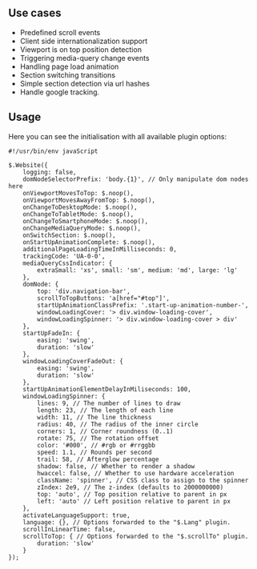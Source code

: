 <!-- region modline

vim: set tabstop=4 shiftwidth=4 expandtab:
vim: foldmethod=marker foldmarker=region,endregion:

endregion

region header

Copyright Torben Sickert 16.12.2012

License
   This library written by Torben Sickert stand under a creative commons
   naming 3.0 unported license.
   see http://creativecommons.org/licenses/by/3.0/deed.de

endregion -->

<!--|deDE:Einsatzmöglichkeiten-->
Use cases
---------

<ul>
    <li>Predefined scroll events<!--deDE:Vordefinierte Scroll-Events--></li>
    <li>
        Client side internationalization support
        <!--deDE:Klientseitiger Internationalisierungs-Support-->
    </li>
    <li>
        Viewport is on top position detection
        <!--deDE:
            Erkennung wenn der sichbare Bereich der Website am obigen Rand ist
            und setzten entsprechender Events
        -->
    </li>
    <li>
        Triggering media-query change events
        <!--deDE:
            Auslösen von definierten Events wenn media-querys im responsive
             Design gewechselt werden.
        -->
    </li>
    <li>
        Handling page load animation
        <!--deDE:
            Ermöglichen von Animationen während die Webanwendung im Hintergrund
            geladen wird.
        -->
    </li>
    <li>
        Section switching transitions
        <!--deDE:Animationen zum Übergang einzelner Sektionen-->
    </li>
    <li>
        Simple section detection via url hashes
        <!--deDE:Erkennung der aktuellen Sektion anhand url Hashes-->
    </li>
    <li>Handle google tracking.<!--deDE:Verbindung zu google tracking.--></li>
</ul>

<!--deDE:Verwendung-->
Usage
-----

Here you can see the initialisation with all available plugin options:
<!--deDE:
    Hier werden alle möglichen Optionen die beim Initialisieren des Plugins
    gesetzt werden können angegeben:
-->

    #!/usr/bin/env javaScript

    $.Website({
        logging: false,
        domNodeSelectorPrefix: 'body.{1}', // Only manipulate dom nodes here
        onViewportMovesToTop: $.noop(),
        onViewportMovesAwayFromTop: $.noop(),
        onChangeToDesktopMode: $.noop(),
        onChangeToTabletMode: $.noop(),
        onChangeToSmartphoneMode: $.noop(),
        onChangeMediaQueryMode: $.noop(),
        onSwitchSection: $.noop(),
        onStartUpAnimationComplete: $.noop(),
        additionalPageLoadingTimeInMilliseconds: 0,
        trackingCode: 'UA-0-0',
        mediaQueryCssIndicator: {
            extraSmall: 'xs', small: 'sm', medium: 'md', large: 'lg'
        },
        domNode: {
            top: 'div.navigation-bar',
            scrollToTopButtons: 'a[href="#top"]',
            startUpAnimationClassPrefix: '.start-up-animation-number-',
            windowLoadingCover: '> div.window-loading-cover',
            windowLoadingSpinner: '> div.window-loading-cover > div'
        },
        startUpFadeIn: {
            easing: 'swing',
            duration: 'slow'
        },
        windowLoadingCoverFadeOut: {
            easing: 'swing',
            duration: 'slow'
        },
        startUpAnimationElementDelayInMiliseconds: 100,
        windowLoadingSpinner: {
            lines: 9, // The number of lines to draw
            length: 23, // The length of each line
            width: 11, // The line thickness
            radius: 40, // The radius of the inner circle
            corners: 1, // Corner roundness (0..1)
            rotate: 75, // The rotation offset
            color: '#000', // #rgb or #rrggbb
            speed: 1.1, // Rounds per second
            trail: 58, // Afterglow percentage
            shadow: false, // Whether to render a shadow
            hwaccel: false, // Whether to use hardware acceleration
            className: 'spinner', // CSS class to assign to the spinner
            zIndex: 2e9, // The z-index (defaults to 2000000000)
            top: 'auto', // Top position relative to parent in px
            left: 'auto' // Left position relative to parent in px
        },
        activateLanguageSupport: true,
        language: {}, // Options forwarded to the "$.Lang" plugin.
        scrollInLinearTime: false,
        scrollToTop: { // Options forwarded to the "$.scrollTo" plugin.
            duration: 'slow'
        }
    });
